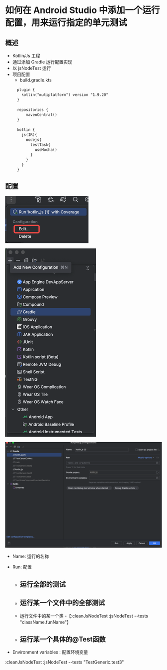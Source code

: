 # 如何在 Android Studio 中添加一个运行配置，用来运行指定的单元测试

## 概述

- Kotlin/Js 工程
- 通过添加 Gradle 运行配置实现
- 以 jsNodeTest 运行
- 项目配置
  - build.gradle.kts
  ```
    plugin {
      kotlin("mutiplatform") version "1.9.20"
    }

    repositories {
        mavenCentral()
    }

    kotlin {
      js(IR){
        nodejs{
          testTask{
            useMocha()
          }
        }
      }
    }

  ```

## 配置

![alt text](image-2.png)

![alt text](image-1.png)

![alt text](image.png)

- Name: 运行的名称
- Run: 配置 
  - 运行全部的测试
    - 
  - 运行某一个文件中的全部测试
    - 
  - 运行文件中的某一个类
    -【:cleanJsNodeTest :jsNodeTest --tests "className.funName"】
  - 运行某一个具体的@Test函数
    - 
  
- Environment variables : 配置环境变量

:cleanJsNodeTest :jsNodeTest --tests "TestGeneric.test3"
